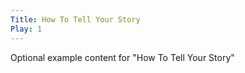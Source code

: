 ```yaml
---
Title: How To Tell Your Story
Play: 1
---
```


Optional example content for "How To Tell Your Story"